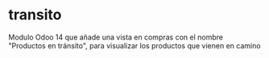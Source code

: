 # transito
Modulo Odoo 14 que añade una vista en compras con el nombre "Productos en tránsito", para visualizar los productos que vienen en camino
